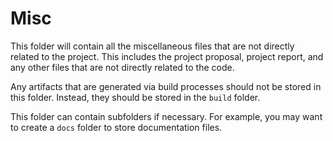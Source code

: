 # Misc

This folder will contain all the miscellaneous files that are not directly related to the project. This includes the project proposal, project report, and any other files that are not directly related to the code.

Any artifacts that are generated via build processes should not be stored in this folder. Instead, they should be stored in the `build` folder.

This folder can contain subfolders if necessary. For example, you may want to create a `docs` folder to store documentation files.
